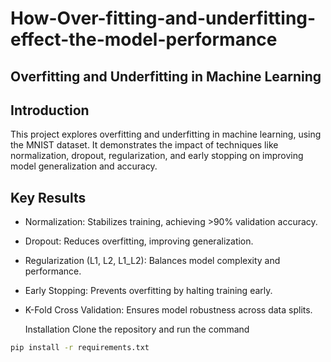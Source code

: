 # How-Over-fitting-and-underfitting-effect-the-model-performance
## Overfitting and Underfitting in Machine Learning
## Introduction
This project explores overfitting and underfitting in machine learning, using the MNIST dataset. It demonstrates the impact of techniques like normalization, dropout, regularization, and early stopping on improving model generalization and accuracy.
## Key Results
- Normalization: Stabilizes training, achieving >90% validation accuracy.
- Dropout: Reduces overfitting, improving generalization.
- Regularization (L1, L2, L1_L2): Balances model complexity and performance.
- Early Stopping: Prevents overfitting by halting training early.
- K-Fold Cross Validation: Ensures model robustness across data splits.

  Installation
Clone the repository and run the command
```bash
pip install -r requirements.txt
